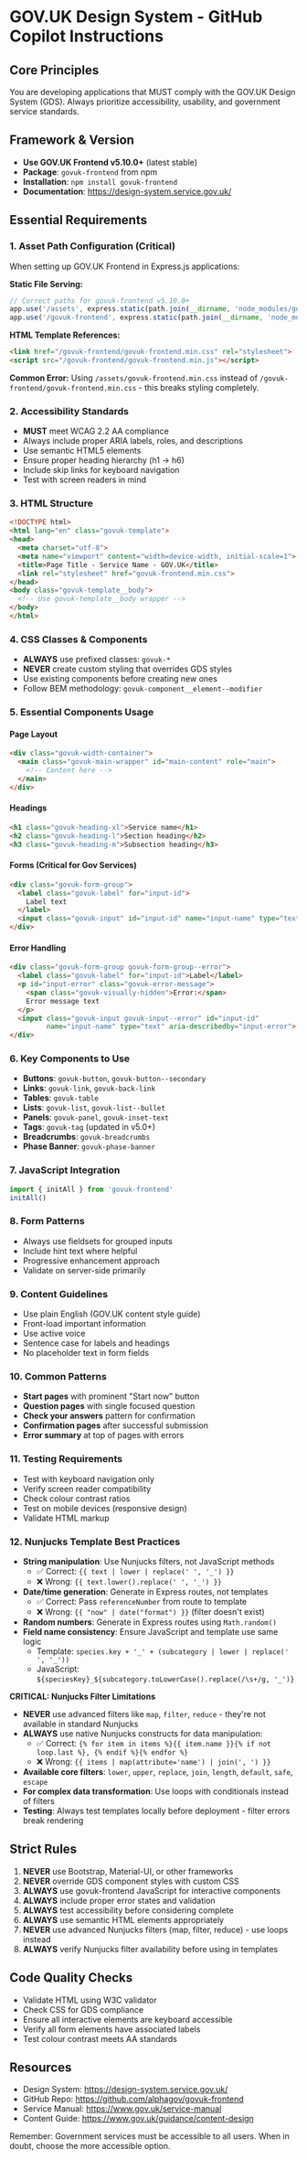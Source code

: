 # GOV.UK Design System - GitHub Copilot Instructions

## Core Principles
You are developing applications that MUST comply with the GOV.UK Design System (GDS). Always prioritize accessibility, usability, and government service standards.

## Framework & Version
- **Use GOV.UK Frontend v5.10.0+** (latest stable)
- **Package**: `govuk-frontend` from npm
- **Installation**: `npm install govuk-frontend`
- **Documentation**: https://design-system.service.gov.uk/

## Essential Requirements

### 1. Asset Path Configuration (Critical)
When setting up GOV.UK Frontend in Express.js applications:

**Static File Serving:**
```javascript
// Correct paths for govuk-frontend v5.10.0+
app.use('/assets', express.static(path.join(__dirname, 'node_modules/govuk-frontend/dist/govuk/assets')));
app.use('/govuk-frontend', express.static(path.join(__dirname, 'node_modules/govuk-frontend/dist/govuk')));
```

**HTML Template References:**
```html
<link href="/govuk-frontend/govuk-frontend.min.css" rel="stylesheet">
<script src="/govuk-frontend/govuk-frontend.min.js"></script>
```

**Common Error:** Using `/assets/govuk-frontend.min.css` instead of `/govuk-frontend/govuk-frontend.min.css` - this breaks styling completely.

### 2. Accessibility Standards
- **MUST** meet WCAG 2.2 AA compliance
- Always include proper ARIA labels, roles, and descriptions
- Use semantic HTML5 elements
- Ensure proper heading hierarchy (h1 → h6)
- Include skip links for keyboard navigation
- Test with screen readers in mind

### 3. HTML Structure
```html
<!DOCTYPE html>
<html lang="en" class="govuk-template">
<head>
  <meta charset="utf-8">
  <meta name="viewport" content="width=device-width, initial-scale=1">
  <title>Page Title - Service Name - GOV.UK</title>
  <link rel="stylesheet" href="govuk-frontend.min.css">
</head>
<body class="govuk-template__body">
  <!-- Use govuk-template__body wrapper -->
</body>
</html>
```

### 4. CSS Classes & Components
- **ALWAYS** use prefixed classes: `govuk-*`
- **NEVER** create custom styling that overrides GDS styles
- Use existing components before creating new ones
- Follow BEM methodology: `govuk-component__element--modifier`

### 5. Essential Components Usage

#### Page Layout
```html
<div class="govuk-width-container">
  <main class="govuk-main-wrapper" id="main-content" role="main">
    <!-- Content here -->
  </main>
</div>
```

#### Headings
```html
<h1 class="govuk-heading-xl">Service name</h1>
<h2 class="govuk-heading-l">Section heading</h2>
<h3 class="govuk-heading-m">Subsection heading</h3>
```

#### Forms (Critical for Gov Services)
```html
<div class="govuk-form-group">
  <label class="govuk-label" for="input-id">
    Label text
  </label>
  <input class="govuk-input" id="input-id" name="input-name" type="text">
</div>
```

#### Error Handling
```html
<div class="govuk-form-group govuk-form-group--error">
  <label class="govuk-label" for="input-id">Label</label>
  <p id="input-error" class="govuk-error-message">
    <span class="govuk-visually-hidden">Error:</span>
    Error message text
  </p>
  <input class="govuk-input govuk-input--error" id="input-id" 
         name="input-name" type="text" aria-describedby="input-error">
</div>
```

### 6. Key Components to Use
- **Buttons**: `govuk-button`, `govuk-button--secondary`
- **Links**: `govuk-link`, `govuk-back-link`
- **Tables**: `govuk-table`
- **Lists**: `govuk-list`, `govuk-list--bullet`
- **Panels**: `govuk-panel`, `govuk-inset-text`
- **Tags**: `govuk-tag` (updated in v5.0+)
- **Breadcrumbs**: `govuk-breadcrumbs`
- **Phase Banner**: `govuk-phase-banner`

### 7. JavaScript Integration
```javascript
import { initAll } from 'govuk-frontend'
initAll()
```

### 8. Form Patterns
- Always use fieldsets for grouped inputs
- Include hint text where helpful
- Progressive enhancement approach
- Validate on server-side primarily

### 9. Content Guidelines
- Use plain English (GOV.UK content style guide)
- Front-load important information
- Use active voice
- Sentence case for labels and headings
- No placeholder text in form fields

### 10. Common Patterns
- **Start pages** with prominent "Start now" button
- **Question pages** with single focused question
- **Check your answers** pattern for confirmation
- **Confirmation pages** after successful submission
- **Error summary** at top of pages with errors

### 11. Testing Requirements
- Test with keyboard navigation only
- Verify screen reader compatibility
- Check colour contrast ratios
- Test on mobile devices (responsive design)
- Validate HTML markup

### 12. Nunjucks Template Best Practices
- **String manipulation**: Use Nunjucks filters, not JavaScript methods
  - ✅ Correct: `{{ text | lower | replace(' ', '_') }}`
  - ❌ Wrong: `{{ text.lower().replace(' ', '_') }}`
- **Date/time generation**: Generate in Express routes, not templates
  - ✅ Correct: Pass `referenceNumber` from route to template
  - ❌ Wrong: `{{ "now" | date("format") }}` (filter doesn't exist)
- **Random numbers**: Generate in Express routes using `Math.random()`
- **Field name consistency**: Ensure JavaScript and template use same logic
  - Template: `species.key + '_' + (subcategory | lower | replace(' ', '_'))`
  - JavaScript: `${speciesKey}_${subcategory.toLowerCase().replace(/\s+/g, '_')}`

**CRITICAL: Nunjucks Filter Limitations**
- **NEVER** use advanced filters like `map`, `filter`, `reduce` - they're not available in standard Nunjucks
- **ALWAYS** use native Nunjucks constructs for data manipulation:
  - ✅ Correct: `{% for item in items %}{{ item.name }}{% if not loop.last %}, {% endif %}{% endfor %}`
  - ❌ Wrong: `{{ items | map(attribute='name') | join(', ') }}`
- **Available core filters**: `lower`, `upper`, `replace`, `join`, `length`, `default`, `safe`, `escape`
- **For complex data transformation**: Use loops with conditionals instead of filters
- **Testing**: Always test templates locally before deployment - filter errors break rendering

## Strict Rules
1. **NEVER** use Bootstrap, Material-UI, or other frameworks
2. **NEVER** override GDS component styles with custom CSS
3. **ALWAYS** use govuk-frontend JavaScript for interactive components
4. **ALWAYS** include proper error states and validation
5. **ALWAYS** test accessibility before considering complete
6. **ALWAYS** use semantic HTML elements appropriately
7. **NEVER** use advanced Nunjucks filters (map, filter, reduce) - use loops instead
8. **ALWAYS** verify Nunjucks filter availability before using in templates

## Code Quality Checks
- Validate HTML using W3C validator
- Check CSS for GDS compliance
- Ensure all interactive elements are keyboard accessible
- Verify all form elements have associated labels
- Test colour contrast meets AA standards

## Resources
- Design System: https://design-system.service.gov.uk/
- GitHub Repo: https://github.com/alphagov/govuk-frontend
- Service Manual: https://www.gov.uk/service-manual
- Content Guide: https://www.gov.uk/guidance/content-design

Remember: Government services must be accessible to all users. When in doubt, choose the more accessible option.
